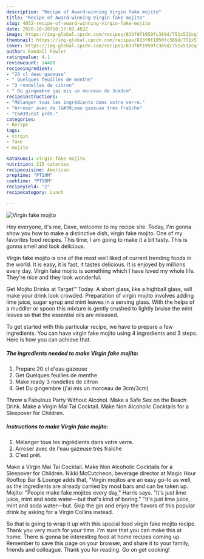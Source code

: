 ```yaml
---
description: "Recipe of Award-winning Virgin fake mojito"
title: "Recipe of Award-winning Virgin fake mojito"
slug: 4052-recipe-of-award-winning-virgin-fake-mojito
date: 2020-10-28T10:17:03.462Z
image: https://img-global.cpcdn.com/recipes/833f0f1950fc389d/751x532cq70/virgin-fake-mojito-photo-principale-de-la-recette.jpg
thumbnail: https://img-global.cpcdn.com/recipes/833f0f1950fc389d/751x532cq70/virgin-fake-mojito-photo-principale-de-la-recette.jpg
cover: https://img-global.cpcdn.com/recipes/833f0f1950fc389d/751x532cq70/virgin-fake-mojito-photo-principale-de-la-recette.jpg
author: Randall Fowler
ratingvalue: 4.1
reviewcount: 14400
recipeingredient:
- "20 cl deau gazeuse"
- " Quelques feuilles de menthe"
- "3 rondelles de citron"
- " Du gingembre jai mis un morceau de 3cm3cm"
recipeinstructions:
- "Mélanger tous les ingrédients dans votre verre."
- "Arroser avec de l&#39;eau gazeuse très fraîche"
- "C&#39;est prêt."
categories:
- Recipe
tags:
- virgin
- fake
- mojito

katakunci: virgin fake mojito 
nutrition: 215 calories
recipecuisine: American
preptime: "PT19M"
cooktime: "PT58M"
recipeyield: "2"
recipecategory: Lunch

---
```



![Virgin fake mojito](https://img-global.cpcdn.com/recipes/833f0f1950fc389d/751x532cq70/virgin-fake-mojito-photo-principale-de-la-recette.jpg)

Hey everyone, it's me, Dave, welcome to my recipe site. Today, I'm gonna show you how to make a distinctive dish, virgin fake mojito. One of my favorites food recipes. This time, I am going to make it a bit tasty. This is gonna smell and look delicious.

Virgin fake mojito is one of the most well liked of current trending foods in the world. It is easy, it is fast, it tastes delicious. It is enjoyed by millions every day. Virgin fake mojito is something which I have loved my whole life. They're nice and they look wonderful.

Get Mojito Drinks at Target™ Today. A short glass, like a highball glass, will make your drink look crowded. Preparation of virgin mojito involves adding lime juice, sugar syrup and mint leaves in a serving glass. With the helps of a muddler or spoon this mixture is gently crushed to lightly bruise the mint leaves so that the essential oils are released.


To get started with this particular recipe, we have to prepare a few ingredients. You can have virgin fake mojito using 4 ingredients and 3 steps. Here is how you can achieve that.

<!--inarticleads1-->

##### The ingredients needed to make Virgin fake mojito:

1. Prepare 20 cl d&#39;eau gazeuse
1. Get  Quelques feuilles de menthe
1. Make ready 3 rondelles de citron
1. Get  Du gingembre (j&#39;ai mis un morceau de 3cm/3cm)


Throw a Fabulous Party Without Alcohol. Make a Safe Sex on the Beach Drink. Make a Virgin Mai Tai Cocktail. Make Non Alcoholic Cocktails for a Sleepover for Children. 

<!--inarticleads2-->

##### Instructions to make Virgin fake mojito:

1. Mélanger tous les ingrédients dans votre verre.
1. Arroser avec de l&#39;eau gazeuse très fraîche
1. C&#39;est prêt.


Make a Virgin Mai Tai Cocktail. Make Non Alcoholic Cocktails for a Sleepover for Children. Nikki McCutcheon, beverage director at Magic Hour Rooftop Bar &amp; Lounge adds that, &#34;Virgin mojitos are an easy go-to as well, as the ingredients are already carried by most bars and can be taken up. Mojito: &#34;People make fake mojitos every day,&#34; Harris says. &#34;It&#39;s just lime juice, mint and soda water—but that&#39;s kind of boring.&#34; &#34;It&#39;s just lime juice, mint and soda water—but. Skip the gin and enjoy the flavors of this popular drink by asking for a Virgin Collins instead. 

So that is going to wrap it up with this special food virgin fake mojito recipe. Thank you very much for your time. I'm sure that you can make this at home. There is gonna be interesting food at home recipes coming up. Remember to save this page on your browser, and share it to your family, friends and colleague. Thank you for reading. Go on get cooking!
